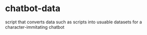 # chatbot-data
script that converts data such as scripts into usuable datasets for a character-immitating chatbot
